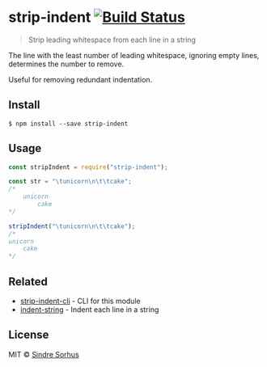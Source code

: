 # strip-indent [![Build Status](https://travis-ci.org/sindresorhus/strip-indent.svg?branch=master)](https://travis-ci.org/sindresorhus/strip-indent)

> Strip leading whitespace from each line in a string

The line with the least number of leading whitespace, ignoring empty lines, determines the number to remove.

Useful for removing redundant indentation.

## Install

```
$ npm install --save strip-indent
```

## Usage

```js
const stripIndent = require("strip-indent");

const str = "\tunicorn\n\t\tcake";
/*
	unicorn
		cake
*/

stripIndent("\tunicorn\n\t\tcake");
/*
unicorn
	cake
*/
```

## Related

* [strip-indent-cli](https://github.com/sindresorhus/strip-indent-cli) - CLI for this module
* [indent-string](https://github.com/sindresorhus/indent-string) - Indent each line in a string

## License

MIT © [Sindre Sorhus](https://sindresorhus.com)
